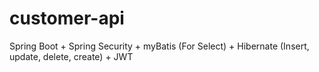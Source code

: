 # customer-api
Spring Boot + Spring Security + myBatis (For Select) + Hibernate (Insert, update, delete, create) + JWT
